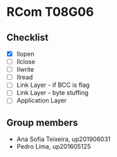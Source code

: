 # RCom T08G06

## Checklist

- [x] llopen
- [ ] llclose
- [ ] llwrite
- [ ] llread
- [ ] Link Layer - if BCC is flag
- [ ] Link Layer - byte stuffing
- [ ] Application Layer

## Group members

- Ana Sofia Teixeira, up201906031
- Pedro Lima, up201605125
